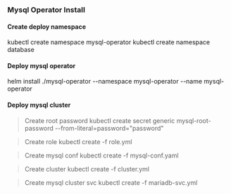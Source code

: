 ### Mysql Operator Install

#### Create deploy namespace
kubectl create namespace mysql-operator
kubectl create namespace database

#### Deploy mysql operator
helm install ./mysql-operator --namespace mysql-operator --name mysql-operator

#### Deploy mysql cluster
> Create root password
kubectl create secret generic mysql-root-password --from-literal=password="password"

> Create role
kubectl create -f role.yml

> Create mysql conf
kubectl create -f mysql-conf.yaml

> Create cluster
kubectl create -f cluster.yml

> Create mysql cluster svc
kubectl create -f mariadb-svc.yml
